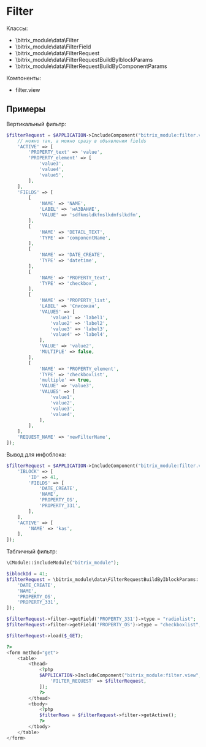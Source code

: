# Filter

Классы:
- \\bitrix_module\\data\\Filter
- \\bitrix_module\\data\\FilterField
- \\bitrix_module\\data\\FilterRequest
- \\bitrix_module\\data\\FilterRequestBuildByIblockParams
- \\bitrix_module\\data\\FilterRequestBuildByComponentParams

Компоненты:
- filter.view

## Примеры

Вертикальный фильтр:
```php
$filterRequest = $APPLICATION->IncludeComponent("bitrix_module:filter.view", "", [
	// можно так, а можно сразу в объявлении fields
	'ACTIVE' => [
		'PROPERTY_text' => 'value',
		'PROPERTY_element' => [
			'value3',
			'value4',
			'value5',
		],
	],
	'FIELDS' => [
		[
			'NAME' => 'NAME',
			'LABEL' => 'нАЗВАНИЕ',
			'VALUE' => 'sdfkmsldkfmslkdmfslkdfm',
		],
		[
			'NAME' => 'DETAIL_TEXT',
			'TYPE' => 'componentName',
		],
		[
			'NAME' => 'DATE_CREATE',
			'TYPE' => 'datetime',
		],
		[
			'NAME' => 'PROPERTY_text',
			'TYPE' => 'checkbox',
		],
		[
			'NAME' => 'PROPERTY_list',
			'LABEL' => 'Списокан',
			'VALUES' => [
				'value1' => 'label1',
				'value2' => 'label2',
				'value3' => 'label3',
				'value4' => 'label4',
			],
			'VALUE' => 'value2',
			'MULTIPLE' => false,
		],
		[
			'NAME' => 'PROPERTY_element',
			'TYPE' => 'checkboxlist',
			'multiple' => true,
			'VALUE' => 'value3',
			'VALUES' => [
				'value1',
				'value2',
				'value3',
				'value4',
			],
		],
	],
	'REQUEST_NAME' => 'newFilterName',
]);
```

Вывод для инфоблока:
```php
$filterRequest = $APPLICATION->IncludeComponent("bitrix_module:filter.view", "", [
	'IBLOCK' => [
		'ID' => 41,
		'FIELDS' => [
			'DATE_CREATE',
			'NAME',
			'PROPERTY_OS',
			'PROPERTY_331',
		],
	],
	'ACTIVE' => [
		'NAME' => 'kas',
	],
]);
```

Табличный фильтр:
```php
\CModule::includeModule("bitrix_module");

$iblockId = 41;
$filterRequest = \bitrix_module\data\FilterRequestBuildByIblockParams::runStatic($iblockId, [
	'DATE_CREATE',
	'NAME',
	'PROPERTY_OS',
	'PROPERTY_331',
]);

$filterRequest->filter->getField('PROPERTY_331')->type = "radiolist";
$filterRequest->filter->getField('PROPERTY_OS')->type = "checkboxlist";

$filterRequest->load($_GET);

?>
<form method="get">
	<table>
		<thead>
			<?php
			$APPLICATION->IncludeComponent("bitrix_module:filter.view", "table-row", [
				'FILTER_REQUEST' => $filterRequest,
			]);
			?>
		</thead>
		<tbody>
			<?php
			$filterRows = $filterRequest->filter->getActive();
			?>
		</tbody>
	</table>
</form>
```

